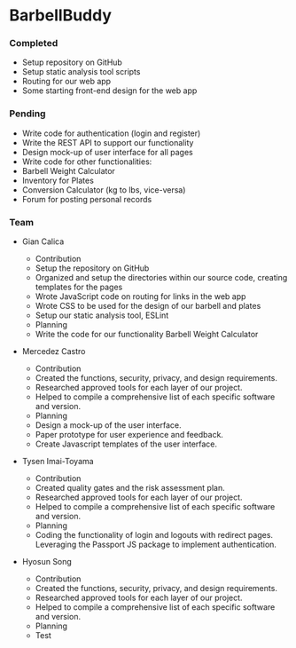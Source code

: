 # BarbellBuddy

### Completed
- Setup repository on GitHub 
- Setup static analysis tool scripts
- Routing for our web app
- Some starting front-end design for the web app

### Pending
- Write code for authentication (login and register)
- Write the REST API to support our functionality
- Design mock-up of user interface for all pages
- Write code for other functionalities:
- Barbell Weight Calculator
- Inventory for Plates
- Conversion Calculator (kg to lbs, vice-versa)
- Forum for posting personal records

### Team
- Gian Calica
  * Contribution
   * Setup the repository on GitHub
   * Organized and setup the directories within our source code, creating templates for the pages
   * Wrote JavaScript code on routing for links in the web app
   * Wrote CSS to be used for the design of our barbell and plates
   * Setup our static analysis tool, ESLint
  * Planning
   * Write the code for our functionality Barbell Weight Calculator

- Mercedez Castro
  * Contribution
   * Created the functions, security, privacy, and design requirements.
   * Researched approved tools for each layer of our project.
   * Helped to compile a comprehensive list of each specific software and version.
  * Planning
   * Design a mock-up of the user interface.
   * Paper prototype for user experience and feedback.
   * Create Javascript templates of the user interface.

- Tysen Imai-Toyama
  * Contribution
   * Created quality gates and the risk assessment plan.
   * Researched approved tools for each layer of our project.
   * Helped to compile a comprehensive list of each specific software and version.
  * Planning
   * Coding the functionality of login and logouts with redirect pages. Leveraging the Passport JS package to implement authentication.

- Hyosun Song
  * Contribution
   * Created the functions, security, privacy, and design requirements.
   * Researched approved tools for each layer of our project.
   * Helped to compile a comprehensive list of each specific software and version.
  * Planning
   * Test

